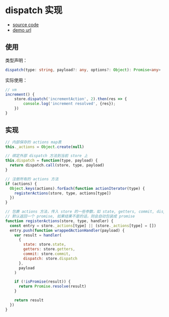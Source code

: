 # dispatch 实现

- [source code](https://github.com/XinChou16/MIX/tree/master/Vue/vuex/own-vuex-v4/vuex.js)
- [demo url](https://xinchou16.github.io/MIX/Vue/vuex/own-vuex-v4/main.html)

## 使用

类型声明：
```ts
dispatch(type: string, payload?: any, options?: Object): Promise<any>
```

实际使用：
```js
// vm
increment() {
    store.dispatch('incrementAction', 2).then(res => {
        console.log('increment resolved', {res});
    })
}
```

## 实现

```js
// 内部保存的 actions map表
this._actions = Object.create(null)

// 绑定外部 dispatch 方法到当前 store 上
this.dispatch = function(type, payload) {
  return dispatch.call(store, type, payload)
}

// 注册所有的 actions 方法
if (actions) {
  Object.keys(actions).forEach(function actionIterator(type) {
    registerActions(store, type, actions[type])
  })
}

// 包裹 actions 方法，传入 store 的一些参数，如 state, getters, commit, dispatch 等方法
// 默认返回一个 promise, 如果结果不是的话，则会自动包装成 promise
function registerActions(store, type, handler) {
  const entry = store._actions[type] || (store._actions[type] = [])
  entry.push(function wrappedActionHandler(payload) {
    var result = handler(
      {
        state: store.state,
        getters: store.getters,
        commit: store.commit,
        dispatch: store.dispatch
      },
      payload
    )

    if (!isPromise(result)) {
      return Promise.resolve(result)
    }

    return result
  })
}
```
